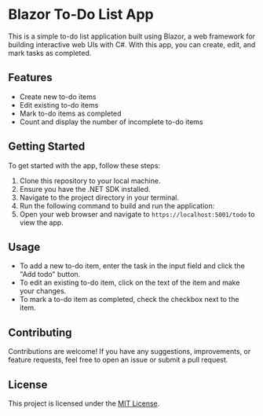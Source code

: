 # Blazor To-Do List App

This is a simple to-do list application built using Blazor, a web framework for building interactive web UIs with C#. With this app, you can create, edit, and mark tasks as completed.

## Features

- Create new to-do items
- Edit existing to-do items
- Mark to-do items as completed
- Count and display the number of incomplete to-do items

## Getting Started

To get started with the app, follow these steps:

1. Clone this repository to your local machine.
2. Ensure you have the .NET SDK installed.
3. Navigate to the project directory in your terminal.
4. Run the following command to build and run the application:
5. Open your web browser and navigate to `https://localhost:5001/todo` to view the app.

## Usage

- To add a new to-do item, enter the task in the input field and click the "Add todo" button.
- To edit an existing to-do item, click on the text of the item and make your changes.
- To mark a to-do item as completed, check the checkbox next to the item.

## Contributing

Contributions are welcome! If you have any suggestions, improvements, or feature requests, feel free to open an issue or submit a pull request.

## License

This project is licensed under the [MIT License](LICENSE).
